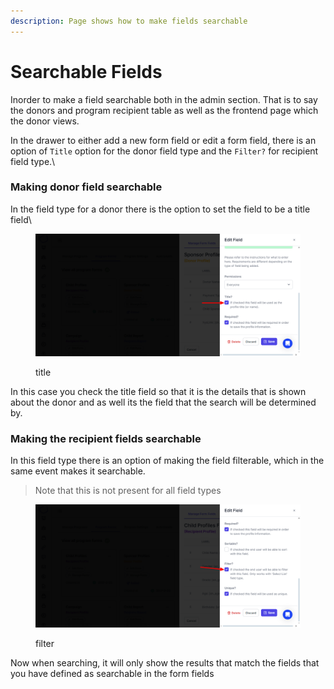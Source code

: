 ```yaml
---
description: Page shows how to make fields searchable
---
```


# Searchable Fields

Inorder to make a field searchable both in the admin section. That is to say the donors and program recipient table as well as the frontend page which the donor views.

In the drawer to either add a new form field or edit a form field, there is an option of  `Title` option for the donor field type and the `Filter?` for recipient field type.\


### Making donor field searchable

In the field type for a donor there is the option to set the field to be a title field\


<figure><img src="../../.gitbook/assets/image (17).png" alt=""><figcaption><p>title</p></figcaption></figure>

In this case you check the title field so that it is the details that is shown about the donor and as well its the field that the search will be determined by.



### Making the recipient fields searchable

In this field type there is an option of making the field filterable, which in the same event makes it searchable.

> Note that this is not present for all field types

<figure><img src="../../.gitbook/assets/image (18).png" alt=""><figcaption><p>filter</p></figcaption></figure>

Now when searching, it will only show the results that match the fields that you have defined as searchable in the form fields
